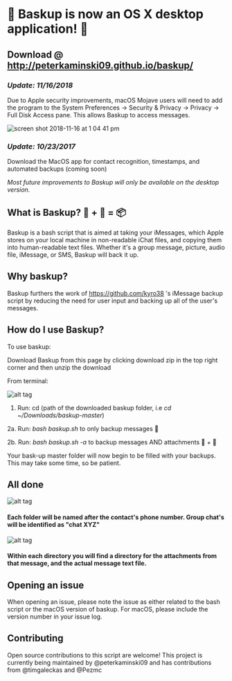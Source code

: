 # 🎉 Baskup is now an OS X desktop application! 🎉
## Download @ http://peterkaminski09.github.io/baskup/ 

### *Update: 11/16/2018*
Due to Apple security improvements, macOS Mojave users will need to add the program to the System Preferences → Security & Privacy → Privacy → Full Disk Access pane. This allows Baskup to access messages.


![screen shot 2018-11-16 at 1 04 41 pm](https://user-images.githubusercontent.com/5935411/48647422-c3928a00-e9a0-11e8-9b3a-470e4cf8c928.jpg)

### *Update: 10/23/2017*

Download the MacOS app for contact recognition, timestamps, and automated backups (coming soon)

*Most future improvements to Baskup will only be available on the desktop version.*

## What is Baskup? 📲 + 💬 = 📦

Baskup is a bash script that is aimed at taking your iMessages, which Apple stores on your local machine in non-readable iChat files, and copying them into human-readable text files.
Whether it's a group message, picture, audio file, iMessage, or SMS, Baskup will back it up.

## Why baskup? 

Baskup furthers the work of https://github.com/kyro38 's iMessage backup script by reducing the need for user input and backing up all of the user's messages. 

## How do I use Baskup? 

To use baskup:

Download Baskup from this page by clicking download zip in the top right corner and then unzip the download

From terminal:

![alt tag](https://cloud.githubusercontent.com/assets/5935411/8760632/23ce21b8-2cee-11e5-80d7-37c97505cd17.JPEG)

1. Run: cd (path of the downloaded baskup folder, i.e *cd ~/Downloads/baskup-master*)

2a. Run: *bash baskup.sh* to only backup messages 💬

2b. Run: *bash baskup.sh -a* to backup messages AND attachments 💬 + 📎

Your bask-up master folder will now begin to be filled with your backups. This may take some time, so be patient.

## All done
![alt tag](https://cloud.githubusercontent.com/assets/5935411/8760633/272d34c0-2cee-11e5-87c7-084d3bc8f21f.png)


#### Each folder will be named after the contact's phone number. Group chat's will be identified as "chat XYZ"

![alt tag](https://cloud.githubusercontent.com/assets/5935411/8760635/29201a04-2cee-11e5-9cc7-668b6a6e5ee0.png)

#### Within each directory you will find a directory for the attachments from that message, and the actual message text file. 

## Opening an issue

When opening an issue, please note the issue as either related to the bash script or the macOS version of baskup. For macOS, please include the version number in your issue log. 

## Contributing
Open source contributions to this script are welcome! This project is currently being maintained by @peterkaminski09 and has contributions from @timgaleckas and @Pezmc
